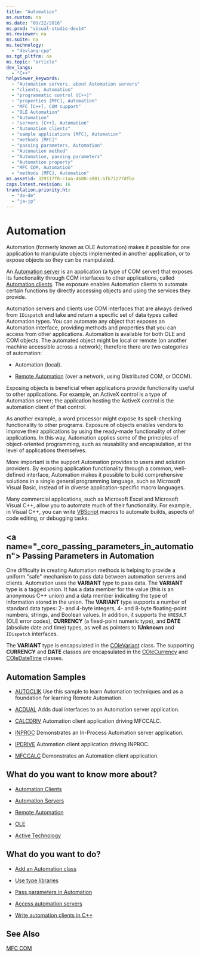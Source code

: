 ```yaml
---
title: "Automation"
ms.custom: na
ms.date: "09/22/2016"
ms.prod: "visual-studio-dev14"
ms.reviewer: na
ms.suite: na
ms.technology: 
  - "devlang-cpp"
ms.tgt_pltfrm: na
ms.topic: "article"
dev_langs: 
  - "C++"
helpviewer_keywords: 
  - "Automation servers, about Automation servers"
  - "clients, Automation"
  - "programmatic control [C++]"
  - "properties [MFC], Automation"
  - "MFC [C++], COM support"
  - "OLE Automation"
  - "Automation"
  - "servers [C++], Automation"
  - "Automation clients"
  - "sample applications [MFC], Automation"
  - "methods [MFC]"
  - "passing parameters, Automation"
  - "Automation method"
  - "Automation, passing parameters"
  - "Automation property"
  - "MFC COM, Automation"
  - "methods [MFC], Automation"
ms.assetid: 329117f0-c1aa-4680-a901-bfb71277dfba
caps.latest.revision: 16
translation.priority.ht: 
  - "de-de"
  - "ja-jp"
---
```

# Automation
Automation (formerly known as OLE Automation) makes it possible for one application to manipulate objects implemented in another application, or to expose objects so they can be manipulated.  
  
 An [Automation server](../vs140/automation-servers.md) is an application (a type of COM server) that exposes its functionality through COM interfaces to other applications, called [Automation clients](../vs140/automation-clients.md). The exposure enables Automation clients to automate certain functions by directly accessing objects and using the services they provide.  
  
 Automation servers and clients use COM interfaces that are always derived from `IDispatch` and take and return a specific set of data types called Automation types. You can automate any object that exposes an Automation interface, providing methods and properties that you can access from other applications. Automation is available for both OLE and COM objects. The automated object might be local or remote (on another machine accessible across a network); therefore there are two categories of automation:  
  
-   Automation (local).  
  
-   [Remote Automation](../vs140/remote-automation.md) (over a network, using Distributed COM, or DCOM).  
  
 Exposing objects is beneficial when applications provide functionality useful to other applications. For example, an ActiveX control is a type of Automation server; the application hosting the ActiveX control is the automation client of that control.  
  
 As another example, a word processor might expose its spell-checking functionality to other programs. Exposure of objects enables vendors to improve their applications by using the ready-made functionality of other applications. In this way, Automation applies some of the principles of object-oriented programming, such as reusability and encapsulation, at the level of applications themselves.  
  
 More important is the support Automation provides to users and solution providers. By exposing application functionality through a common, well-defined interface, Automation makes it possible to build comprehensive solutions in a single general programming language, such as Microsoft Visual Basic, instead of in diverse application-specific macro languages.  
  
 Many commercial applications, such as Microsoft Excel and Microsoft Visual C++, allow you to automate much of their functionality. For example, in Visual C++, you can write [VBScript](vtoriVBScript) macros to automate builds, aspects of code editing, or debugging tasks.  
  
##  \<a name="_core_passing_parameters_in_automation"></a> Passing Parameters in Automation  
 One difficulty in creating Automation methods is helping to provide a uniform "safe" mechanism to pass data between automation servers and clients. Automation uses the **VARIANT** type to pass data. The **VARIANT** type is a tagged union. It has a data member for the value (this is an anonymous C++ union) and a data member indicating the type of information stored in the union. The **VARIANT** type supports a number of standard data types: 2- and 4-byte integers, 4- and 8-byte floating-point numbers, strings, and Boolean values. In addition, it supports the `HRESULT` (OLE error codes), **CURRENCY** (a fixed-point numeric type), and **DATE** (absolute date and time) types, as well as pointers to **IUnknown** and `IDispatch` interfaces.  
  
 The **VARIANT** type is encapsulated in the [COleVariant](../vs140/colevariant-class.md) class. The supporting **CURRENCY** and **DATE** classes are encapsulated in the [COleCurrency](../vs140/colecurrency-class.md) and [COleDateTime](../vs140/coledatetime-class.md) classes.  
  
## Automation Samples  
  
-   [AUTOCLIK](../vs140/visual-c---samples.md) Use this sample to learn Automation techniques and as a foundation for learning Remote Automation.  
  
-   [ACDUAL](../vs140/visual-c---samples.md) Adds dual interfaces to an Automation server application.  
  
-   [CALCDRIV](../vs140/visual-c---samples.md) Automation client application driving MFCCALC.  
  
-   [INPROC](../vs140/visual-c---samples.md) Demonstrates an In-Process Automation server application.  
  
-   [IPDRIVE](../vs140/visual-c---samples.md) Automation client application driving INPROC.  
  
-   [MFCCALC](../vs140/visual-c---samples.md) Demonstrates an Automation client application.  
  
## What do you want to know more about?  
  
-   [Automation Clients](../vs140/automation-clients.md)  
  
-   [Automation Servers](../vs140/automation-servers.md)  
  
-   [Remote Automation](../vs140/remote-automation.md)  
  
-   [OLE](../vs140/ole-in-mfc.md)  
  
-   [Active Technology](../vs140/mfc-com.md)  
  
## What do you want to do?  
  
-   [Add an Automation class](../vs140/automation-servers.md)  
  
-   [Use type libraries](../vs140/automation-clients--using-type-libraries.md)  
  
-   [Pass parameters in Automation](#_core_automation_topics)  
  
-   [Access automation servers](../vs140/automation-servers.md)  
  
-   [Write automation clients in C++](../vs140/automation-clients.md)  
  
## See Also  
 [MFC COM](../vs140/mfc-com.md)